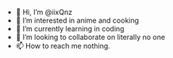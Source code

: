 - 👋 Hi, I’m @iixQnz
- 👀 I’m interested in anime and cooking
- 🌱 I’m currently learning in coding
- 💞️ I’m looking to collaborate on literally no one
- 📫 How to reach me nothing.

<!---
iixQnz/iixQnz is a ✨ special ✨ repository because its `README.md` (this file) appears on your GitHub profile.
You can click the Preview link to take a look at your changes.
--->
